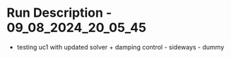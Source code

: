 # Run Description - 09_08_2024_20_05_45

- testing uc1 with updated solver + damping control - sideways - dummy

